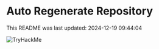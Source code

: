 # Auto Regenerate Repository

This README was last updated: 2024-12-19 09:44:04

 ![TryHackMe](https://tryhackme.com/badge/533634)
